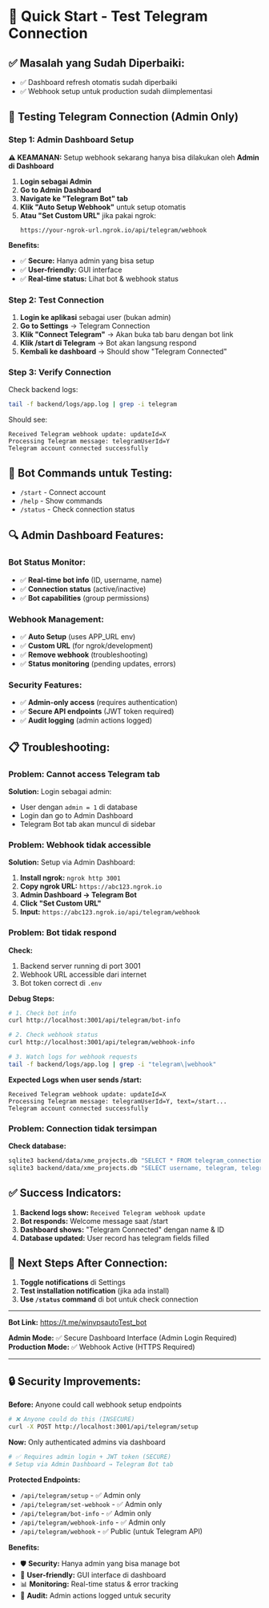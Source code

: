 # 🚀 Quick Start - Test Telegram Connection

## ✅ Masalah yang Sudah Diperbaiki:
- ✅ Dashboard refresh otomatis sudah diperbaiki
- ✅ Webhook setup untuk production sudah diimplementasi

## 🔧 Testing Telegram Connection (Admin Only)

### Step 1: Admin Dashboard Setup
**⚠️ KEAMANAN:** Setup webhook sekarang hanya bisa dilakukan oleh **Admin di Dashboard**

1. **Login sebagai Admin**
2. **Go to Admin Dashboard**
3. **Navigate ke "Telegram Bot" tab**
4. **Klik "Auto Setup Webhook"** untuk setup otomatis
5. **Atau "Set Custom URL"** jika pakai ngrok:
   ```
   https://your-ngrok-url.ngrok.io/api/telegram/webhook
   ```

**Benefits:**
- ✅ **Secure:** Hanya admin yang bisa setup
- ✅ **User-friendly:** GUI interface
- ✅ **Real-time status:** Lihat bot & webhook status

### Step 2: Test Connection
1. **Login ke aplikasi** sebagai user (bukan admin)
2. **Go to Settings** → Telegram Connection
3. **Klik "Connect Telegram"** → Akan buka tab baru dengan bot link
4. **Klik /start di Telegram** → Bot akan langsung respond
5. **Kembali ke dashboard** → Should show "Telegram Connected"

### Step 3: Verify Connection
Check backend logs:
```bash
tail -f backend/logs/app.log | grep -i telegram
```

Should see:
```
Received Telegram webhook update: updateId=X
Processing Telegram message: telegramUserId=Y
Telegram account connected successfully
```

## 🤖 Bot Commands untuk Testing:
- `/start` - Connect account
- `/help` - Show commands
- `/status` - Check connection status

## 🔍 Admin Dashboard Features:

### Bot Status Monitor:
- ✅ **Real-time bot info** (ID, username, name)
- ✅ **Connection status** (active/inactive)
- ✅ **Bot capabilities** (group permissions)

### Webhook Management:
- ✅ **Auto Setup** (uses APP_URL env)
- ✅ **Custom URL** (for ngrok/development)
- ✅ **Remove webhook** (troubleshooting)
- ✅ **Status monitoring** (pending updates, errors)

### Security Features:
- ✅ **Admin-only access** (requires authentication)
- ✅ **Secure API endpoints** (JWT token required)
- ✅ **Audit logging** (admin actions logged)

## 📋 Troubleshooting:

### Problem: Cannot access Telegram tab
**Solution:** Login sebagai admin:
- User dengan `admin = 1` di database
- Login dan go to Admin Dashboard
- Telegram Bot tab akan muncul di sidebar

### Problem: Webhook tidak accessible
**Solution:** Setup via Admin Dashboard:
1. **Install ngrok:** `ngrok http 3001`
2. **Copy ngrok URL:** `https://abc123.ngrok.io`
3. **Admin Dashboard → Telegram Bot**
4. **Click "Set Custom URL"**
5. **Input:** `https://abc123.ngrok.io/api/telegram/webhook`

### Problem: Bot tidak respond
**Check:**
1. Backend server running di port 3001
2. Webhook URL accessible dari internet
3. Bot token correct di `.env`

**Debug Steps:**
```bash
# 1. Check bot info
curl http://localhost:3001/api/telegram/bot-info

# 2. Check webhook status
curl http://localhost:3001/api/telegram/webhook-info

# 3. Watch logs for webhook requests
tail -f backend/logs/app.log | grep -i "telegram\|webhook"
```

**Expected Logs when user sends /start:**
```
Received Telegram webhook update: updateId=X
Processing Telegram message: telegramUserId=Y, text=/start...
Telegram account connected successfully
```

### Problem: Connection tidak tersimpan
**Check database:**
```bash
sqlite3 backend/data/xme_projects.db "SELECT * FROM telegram_connection_tokens;"
sqlite3 backend/data/xme_projects.db "SELECT username, telegram, telegram_user_id FROM users;"
```

## ✅ Success Indicators:

1. **Backend logs show:** `Received Telegram webhook update`
2. **Bot responds:** Welcome message saat /start
3. **Dashboard shows:** "Telegram Connected" dengan name & ID
4. **Database updated:** User record has telegram fields filled

## 🎯 Next Steps After Connection:

1. **Toggle notifications** di Settings
2. **Test installation notification** (jika ada install)
3. **Use `/status` command** di bot untuk check connection

---

**Bot Link:** https://t.me/winvpsautoTest_bot

**Admin Mode:** ✅ Secure Dashboard Interface (Admin Login Required)
**Production Mode:** ✅ Webhook Active (HTTPS Required)

---

## 🔒 Security Improvements:

**Before:** Anyone could call webhook setup endpoints
```bash
# ❌ Anyone could do this (INSECURE)
curl -X POST http://localhost:3001/api/telegram/setup
```

**Now:** Only authenticated admins via dashboard
```bash
# ✅ Requires admin login + JWT token (SECURE)
# Setup via Admin Dashboard → Telegram Bot tab
```

**Protected Endpoints:**
- `/api/telegram/setup` - ✅ Admin only
- `/api/telegram/set-webhook` - ✅ Admin only
- `/api/telegram/bot-info` - ✅ Admin only
- `/api/telegram/webhook-info` - ✅ Admin only
- `/api/telegram/webhook` - ✅ Public (untuk Telegram API)

**Benefits:**
- 🛡️ **Security:** Hanya admin yang bisa manage bot
- 🎯 **User-friendly:** GUI interface di dashboard
- 📊 **Monitoring:** Real-time status & error tracking
- 📝 **Audit:** Admin actions logged untuk security